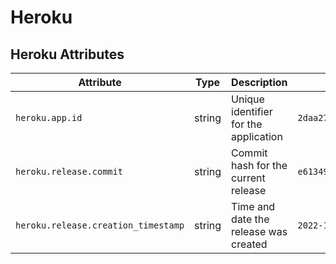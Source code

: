 <!--- Hugo front matter used to generate the website version of this page:
--->

# Heroku

## Heroku Attributes

<!-- semconv registry.heroku(omit_requirement_level) -->
| Attribute  | Type | Description  | Examples  | Stability |
|---|---|---|---|---|
| `heroku.app.id` | string | Unique identifier for the application | `2daa2797-e42b-4624-9322-ec3f968df4da` | ![Experimental](https://img.shields.io/badge/-experimental-blue) |
| `heroku.release.commit` | string | Commit hash for the current release | `e6134959463efd8966b20e75b913cafe3f5ec` | ![Experimental](https://img.shields.io/badge/-experimental-blue) |
| `heroku.release.creation_timestamp` | string | Time and date the release was created | `2022-10-23T18:00:42Z` | ![Experimental](https://img.shields.io/badge/-experimental-blue) |
<!-- endsemconv -->
